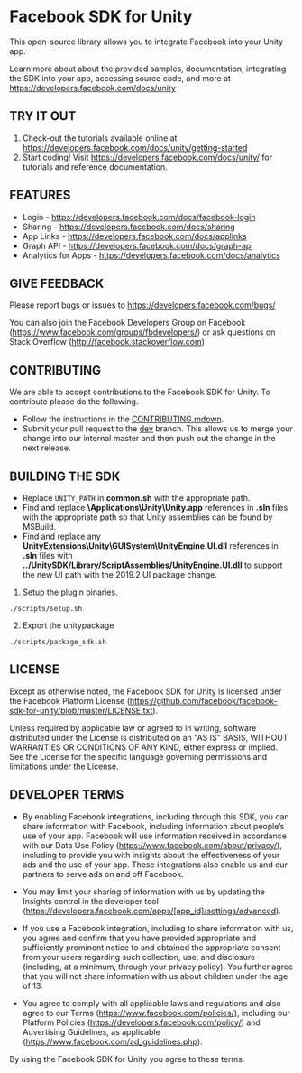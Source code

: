 Facebook SDK for Unity
========================

This open-source library allows you to integrate Facebook into your Unity app.

Learn more about about the provided samples, documentation, integrating the SDK into your app, accessing source code, and more at https://developers.facebook.com/docs/unity

TRY IT OUT
----------
1. Check-out the tutorials available online at https://developers.facebook.com/docs/unity/getting-started
2. Start coding! Visit https://developers.facebook.com/docs/unity/ for tutorials and reference documentation.

FEATURES
--------
* Login - https://developers.facebook.com/docs/facebook-login
* Sharing - https://developers.facebook.com/docs/sharing
* App Links - https://developers.facebook.com/docs/applinks
* Graph API - https://developers.facebook.com/docs/graph-api
* Analytics for Apps - https://developers.facebook.com/docs/analytics

GIVE FEEDBACK
-------------
Please report bugs or issues to https://developers.facebook.com/bugs/

You can also join the Facebook Developers Group on Facebook (https://www.facebook.com/groups/fbdevelopers/) or ask questions on Stack Overflow (http://facebook.stackoverflow.com)

CONTRIBUTING
-------------
We are able to accept contributions to the Facebook SDK for Unity. To contribute please do the following.
- Follow the instructions in the [CONTRIBUTING.mdown](https://github.com/facebook/facebook-sdk-for-unity/blob/master/CONTRIBUTING.mdown).
- Submit your pull request to the [dev](https://github.com/facebook/facebook-sdk-for-unity/tree/dev) branch. This allows us to merge your change into our internal master and then push out the change in the next release.

BUILDING THE SDK
-------------

* Replace `UNITY_PATH` in **common.sh** with the appropriate path.
* Find and replace **\Applications\Unity\Unity.app** references in **.sln** files with the appropriate path so that Unity assemblies can be found by MSBuild.
* Find and replace any **UnityExtensions\Unity\GUISystem\UnityEngine.UI.dll** references in **.sln** files with **../UnitySDK/Library/ScriptAssemblies/UnityEngine.UI.dll** to support the new UI path with the 2019.2 UI package change.

1. Setup the plugin binaries.
```
./scripts/setup.sh
```
2. Export the unitypackage
```
./scripts/package_sdk.sh
```

LICENSE
-------
Except as otherwise noted, the Facebook SDK for Unity is licensed under the Facebook Platform License (https://github.com/facebook/facebook-sdk-for-unity/blob/master/LICENSE.txt).

Unless required by applicable law or agreed to in writing, software distributed under the License is distributed on an "AS IS" BASIS, WITHOUT WARRANTIES OR CONDITIONS OF ANY KIND, either express or implied.  See the License for the specific language governing permissions and limitations under the License.

DEVELOPER TERMS
---------------

- By enabling Facebook integrations, including through this SDK, you can share information with Facebook, including information about people’s use of your app. Facebook will use information received in accordance with our Data Use Policy (https://www.facebook.com/about/privacy/), including to provide you with insights about the effectiveness of your ads and the use of your app.  These integrations also enable us and our partners to serve ads on and off Facebook.

- You may limit your sharing of information with us by updating the Insights control in the developer tool (https://developers.facebook.com/apps/[app_id]/settings/advanced).

- If you use a Facebook integration, including to share information with us, you agree and confirm that you have provided appropriate and sufficiently prominent notice to and obtained the appropriate consent from your users regarding such collection, use, and disclosure (including, at a minimum, through your privacy policy). You further agree that you will not share information with us about children under the age of 13.

- You agree to comply with all applicable laws and regulations and also agree to our Terms (https://www.facebook.com/policies/), including our Platform Policies (https://developers.facebook.com/policy/) and Advertising Guidelines, as applicable (https://www.facebook.com/ad_guidelines.php).

By using the Facebook SDK for Unity you agree to these terms.
